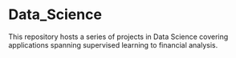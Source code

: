 # Data_Science

This repository hosts a series of projects in Data Science covering applications spanning supervised learning to financial analysis.  
